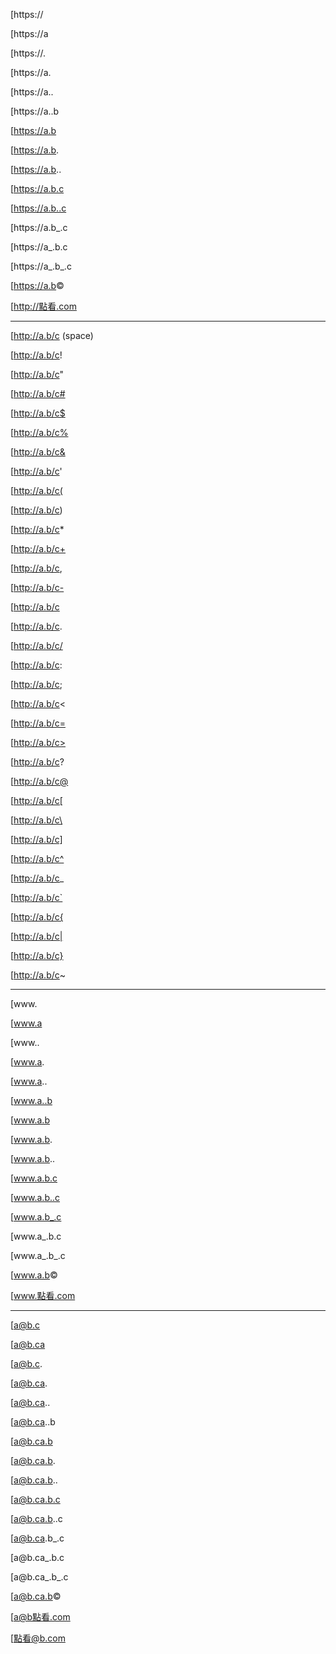 [https://

[https://a

[https://.

[https://a.

[https://a..

[https://a..b

[https://a.b

[https://a.b.

[https://a.b..

[https://a.b.c

[https://a.b..c

[https://a.b_.c

[https://a_.b.c

[https://a_.b_.c

[https://a.b&copy;

[http://點看.com

---

[http://a.b/c (space)

[http://a.b/c!

[http://a.b/c"

[http://a.b/c#

[http://a.b/c$

[http://a.b/c%

[http://a.b/c&

[http://a.b/c'

[http://a.b/c(

[http://a.b/c)

[http://a.b/c*

[http://a.b/c+

[http://a.b/c,

[http://a.b/c-

[http://a.b/c

[http://a.b/c.

[http://a.b/c/

[http://a.b/c:

[http://a.b/c;

[http://a.b/c<

[http://a.b/c=

[http://a.b/c>

[http://a.b/c?

[http://a.b/c@

[http://a.b/c[

[http://a.b/c\

[http://a.b/c]

[http://a.b/c^

[http://a.b/c_

[http://a.b/c`

[http://a.b/c{

[http://a.b/c|

[http://a.b/c}

[http://a.b/c~

---

[www.

[www.a

[www..

[www.a.

[www.a..

[www.a..b

[www.a.b

[www.a.b.

[www.a.b..

[www.a.b.c

[www.a.b..c

[www.a.b_.c

[www.a_.b.c

[www.a_.b_.c

[www.a.b&copy;

[www.點看.com

---

[a@b.c

[a@b.ca

[a@b.c.

[a@b.ca.

[a@b.ca..

[a@b.ca..b

[a@b.ca.b

[a@b.ca.b.

[a@b.ca.b..

[a@b.ca.b.c

[a@b.ca.b..c

[a@b.ca.b_.c

[a@b.ca_.b.c

[a@b.ca_.b_.c

[a@b.ca.b&copy;

[a@b點看.com

[點看@b.com
